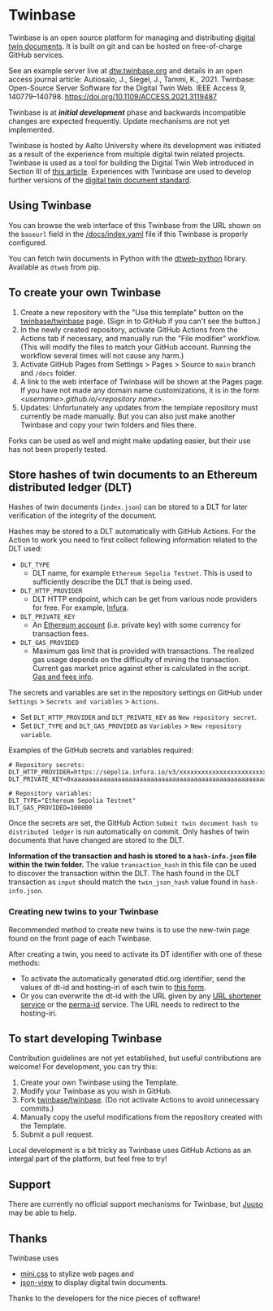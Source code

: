 # Twinbase

Twinbase is an open source platform for managing and distributing [digital twin documents](https://doi.org/10.1109/ACCESS.2020.3045856).
It is built on git and can be hosted on free-of-charge GitHub services.

See an example server live at [dtw.twinbase.org](https://dtw.twinbase.org) and details in an open access journal article: Autiosalo, J., Siegel, J., Tammi, K., 2021. Twinbase: Open-Source Server Software for the Digital Twin Web. IEEE Access 9, 140779–140798. https://doi.org/10.1109/ACCESS.2021.3119487


Twinbase is at __*initial development*__ phase and backwards incompatible changes are expected frequently.
Update mechanisms are not yet implemented.

Twinbase is hosted by Aalto University where its development was initiated as a result of the experience from multiple digital twin related projects.
Twinbase is used as a tool for building the Digital Twin Web introduced in Section III of [this article](https://doi.org/10.1109/ACCESS.2020.3045856).
Experiences with Twinbase are used to develop further versions of the [digital twin document standard](https://github.com/AaltoIIC/dt-document).

## Using Twinbase

You can browse the web interface of this Twinbase from the URL shown on the `baseurl` field in the [/docs/index.yaml](/docs/index.yaml) file if this Twinbase is properly configured.

You can fetch twin documents in Python with the [dtweb-python](https://github.com/juusoautiosalo/dtweb-python) library. Available as `dtweb` from pip.

## To create your own Twinbase

1. Create a new repository with the "Use this template" button on the [twinbase/twinbase](https://github.com/twinbase/twinbase) page. (Sign in to GitHub if you can't see the button.)
2. In the newly created repository, activate GitHub Actions from the Actions tab if necessary, and manually run the "File modifier" workflow. (This will modify the files to match your GitHub account. Running the workflow several times will not cause any harm.)
3. Activate GitHub Pages from Settings > Pages > Source to `main` branch and `/docs` folder.
4. A link to the web interface of Twinbase will be shown at the Pages page. If you have not made any domain name customizations, it is in the form *\<username\>.github.io/\<repository name\>*.
5. Updates: Unfortunately any updates from the template repository must currently be made manually. But you can also just make another Twinbase and copy your twin folders and files there.

Forks can be used as well and might make updating easier, but their use has not been properly tested.

## Store hashes of twin documents to an Ethereum distributed ledger (DLT)
Hashes of twin documents (`index.json`) can be stored to a DLT for later verification of the integrity of the document.

Hashes may be stored to a DLT automatically with GitHub Actions. For the Action to work you need to first collect following information related to the DLT used:
- `DLT_TYPE`
  - DLT name, for example `Ethereum Sepolia Testnet`. This is used to sufficiently describe the DLT that is being used.
- `DLT_HTTP_PROVIDER`
  - DLT HTTP endpoint, which can be get from various node providers for free. For example, [Infura](https://www.infura.io/).
- `DLT_PRIVATE_KEY`
  - An [Ethereum account](https://ethereum.org/en/developers/docs/accounts/) (i.e. private key) with some currency for transaction fees.
- `DLT_GAS_PROVIDED`
  - Maximum gas limit that is provided with transactions. The realized gas usage depends on the difficulty of mining the transaction. Current gas market price against ether is calculated in the script. [Gas and fees info](https://ethereum.org/en/developers/docs/gas/).

The secrets and variables are set in the repository settings on GitHub under  
 `Settings` > `Secrets and variables` > `Actions`.
   - Set `DLT_HTTP_PROVIDER` and `DLT_PRIVATE_KEY` as `New repository secret`.
   - Set `DLT_TYPE` and `DLT_GAS_PROVIDED` as `Variables` > `New repository variable`.

Examples of the GitHub secrets and variables required:
```
# Repository secrets:
DLT_HTTP_PROVIDER=https://sepolia.infura.io/v3/xxxxxxxxxxxxxxxxxxxxxxxxxxxxxxxx
DLT_PRIVATE_KEY=0xaaaaaaaaaaaaaaaaaaaaaaaaaaaaaaaaaaaaaaaaaaaaaaaaaaaaaaaaaaaaaaaa

# Repository variables:
DLT_TYPE="Ethereum Sepolia Testnet"
DLT_GAS_PROVIDED=100000
```

Once the secrets are set, the GitHub Action `Submit twin document hash to distributed ledger` is run automatically on commit. Only hashes of twin documents that have changed are stored to the DLT.

**Information of the transaction and hash is stored to a `hash-info.json` file within the twin folder.** The value `transaction_hash` in this file can be used to discover the transaction within the DLT. The hash found in the DLT transaction as `input` should match the `twin_json_hash` value found in `hash-info.json`.

### Creating new twins to your Twinbase

Recommended method to create new twins is to use the new-twin page found on the front page of each Twinbase.

After creating a twin, you need to activate its DT identifier with one of these methods: 
   - To activate the automatically generated dtid.org identifier, send the values of dt-id and hosting-iri of each twin to [this form](https://dtid.org/form).
   - Or you can overwrite the dt-id with the URL given by any [URL shortener service](https://en.wikipedia.org/wiki/URL_shortening#Services) or the [perma-id](https://github.com/perma-id/w3id.org) service. The URL needs to redirect to the hosting-iri.

## To start developing Twinbase

Contribution guidelines are not yet established, but useful contributions are welcome! For development, you can try this:
1. Create your own Twinbase using the Template.
2. Modify your Twinbase as you wish in GitHub.
3. Fork [twinbase/twinbase](https://github.com/twinbase/twinbase). (Do not activate Actions to avoid unnecessary commits.)
4. Manually copy the useful modifications from the repository created with the Template.
5. Submit a pull request.

Local development is a bit tricky as Twinbase uses GitHub Actions as an intergal part of the platform, but feel free to try!

## Support

There are currently no official support mechanisms for Twinbase, but [Juuso](https://juu.so) may be able to help.

## Thanks

Twinbase uses
- [mini.css](https://minicss.org/) to stylize web pages and 
- [json-view](https://github.com/pgrabovets/json-view) to display digital twin documents.

Thanks to the developers for the nice pieces of software!

